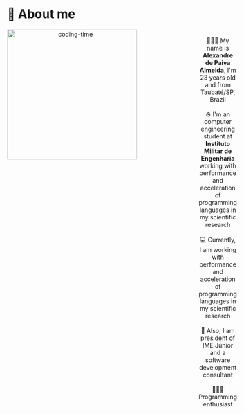 # 💬 About me
<div style="text-align:center; display: flex; flex-direction:row; gap: 10em; height: 350em">
  <img align="left" height="300" alt="coding-time" src="http://www.web24zone.com/wp-content/uploads/2022/10/46207-programmer-1.gif">
  <div style="height: 350em">
    <br>
    🙋🏻‍♂️ My name is <strong>Alexandre de Paiva Almeida</strong>, I'm 23 years old and from Taubaté/SP, Brazil <br><br>
    ⚙️ I'm an computer engineering student at <strong>Instituto Militar de Engenharia</strong> working with performance and acceleration of programming languages in my scientific research <br><br>
    💻 Currently, I am working with performance and acceleration of programming languages in my scientific research <br><br>
    👔 Also, I am president of <storng>IME Júnior</storng> and a software development consultant <br><br>
    🧑🏻‍💻 Programming enthusiast <br>
  </div>
</div>

<div  align="center">
  
# ✨ Personal skills

##  Front-end
<div style="diplay: inline-block"><br>
<img align="center" alt="Alexaandre-js" height="55" width="55" src="https://cdn.jsdelivr.net/gh/devicons/devicon/icons/html5/html5-original.svg">
<img align="center" alt="Alexaandre-js" height="55" width="55" src="https://cdn.jsdelivr.net/gh/devicons/devicon/icons/css3/css3-original.svg">
<img align="center" alt="Alexaandre-js" height="55" width="55" src="https://cdn.jsdelivr.net/gh/devicons/devicon/icons/javascript/javascript-original.svg">
<img align="center" alt="Alexaandre-js" height="55" width="55" src="https://cdn.jsdelivr.net/gh/devicons/devicon/icons/nodejs/nodejs-original.svg">
<img align="center" alt="Alexaandre-js" height="55" width="55" src="https://cdn.jsdelivr.net/gh/devicons/devicon/icons/react/react-original.svg">
<img align="center" alt="Alexaandre-js" height="55" width="55" src="https://cdn.jsdelivr.net/gh/devicons/devicon/icons/tailwindcss/tailwindcss-plain.svg">
<img align="center" alt="Alexaandre-js" height="55" width="55" src="https://cdn.jsdelivr.net/gh/devicons/devicon/icons/redux/redux-original.svg">
</div>

## Back-end
<div style="diplay: inline-block"><br>
<img align="center" alt="Alexaandre-js" height="55" width="55" src="https://cdn.jsdelivr.net/gh/devicons/devicon/icons/firebase/firebase-plain.svg">
<img align="center" alt="Alexaandre-js" height="55" width="55" src="https://cdn.jsdelivr.net/gh/devicons/devicon/icons/python/python-original.svg">
<img align="center" alt="Alexaandre-js" height="55" width="55" src="https://cdn.jsdelivr.net/gh/devicons/devicon/icons/c/c-original.svg">
<img align="center" alt="Alexaandre-js" height="55" width="55" src="https://cdn.jsdelivr.net/gh/devicons/devicon/icons/cplusplus/cplusplus-original.svg">
</div>

## Libraries 
<div style="diplay: inline-block"><br>
<img align="center" alt="Alexaandre-js" height="55" width="55" src="https://cdn.jsdelivr.net/gh/devicons/devicon/icons/numpy/numpy-original.svg">
<img align="center" alt="Alexaandre-js" height="55" width="55" src="https://cdn.jsdelivr.net/gh/devicons/devicon/icons/pandas/pandas-original.svg">
<img align="center" alt="Alexaandre-js" height="55" width="55" src="https://images.plot.ly/logo/new-branding/plotly-logomark.png">
</div>

## Other
<div style="diplay: inline-block"><br>
<img align="center" alt="Alexaandre-js" height="55" width="55" src="https://cdn.jsdelivr.net/gh/devicons/devicon/icons/arduino/arduino-original.svg">
<img align="center" alt="Alexaandre-js" height="55" width="55" src="https://cdn.jsdelivr.net/gh/devicons/devicon/icons/figma/figma-original.svg">
<img align="center" alt="Alexaandre-js" height="55" width="55" src="https://cdn.jsdelivr.net/gh/devicons/devicon/icons/latex/latex-original.svg">
</div>

</div>

<!-- # Stats
<div>
  <a href="https://github.com/Alexaandrepaiva">
  <img height="150em" src="http://github-readme-stats.vercel.app/api?username=alexaandrepaiva&show_icons=true&theme=chartreuse-dark&include_all_commits=true&count_private=true&hide=issues,contribs"/>
  <img height="150em" src="http://github-readme-stats.vercel.app/api/top-langs/?username=alexaandrepaiva&layout=compact&langs_count=16&theme=chartreuse-dark&count_private=true"/>
</div> -->








            
          
